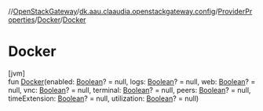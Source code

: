//[OpenStackGateway](../../../../index.md)/[dk.aau.claaudia.openstackgateway.config](../../index.md)/[ProviderProperties](../index.md)/[Docker](index.md)/[Docker](-docker.md)

# Docker

[jvm]\
fun [Docker](-docker.md)(enabled: [Boolean](https://kotlinlang.org/api/latest/jvm/stdlib/kotlin/-boolean/index.html)? = null, logs: [Boolean](https://kotlinlang.org/api/latest/jvm/stdlib/kotlin/-boolean/index.html)? = null, web: [Boolean](https://kotlinlang.org/api/latest/jvm/stdlib/kotlin/-boolean/index.html)? = null, vnc: [Boolean](https://kotlinlang.org/api/latest/jvm/stdlib/kotlin/-boolean/index.html)? = null, terminal: [Boolean](https://kotlinlang.org/api/latest/jvm/stdlib/kotlin/-boolean/index.html)? = null, peers: [Boolean](https://kotlinlang.org/api/latest/jvm/stdlib/kotlin/-boolean/index.html)? = null, timeExtension: [Boolean](https://kotlinlang.org/api/latest/jvm/stdlib/kotlin/-boolean/index.html)? = null, utilization: [Boolean](https://kotlinlang.org/api/latest/jvm/stdlib/kotlin/-boolean/index.html)? = null)
